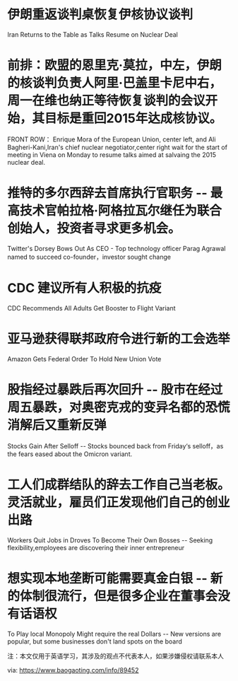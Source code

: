 [#]: subject: "华尔街日报简讯-2021-11-30"
[#]: via: "https://www.baogaoting.com/info/89452"
[#]: author: "https://www.baogaoting.com/info/89452"
[#]: collector: "guevaraya"
[#]: translator: "guevaraya"
[#]: reviewer: " "
[#]: publisher: " "
[#]: url: " "


# 伊朗重返谈判桌恢复伊核协议谈判
Iran Returns to the Table as Talks Resume on Nuclear Deal
# 前排：欧盟的恩里克·莫拉，中左，伊朗的核谈判负责人阿里·巴盖里卡尼中右，周一在维也纳正等待恢复谈判的会议开始，其目标是重回2015年达成核协议。
FRONT ROW： Enrique Mora of the European Union, center left, and Ali Bagheri-Kani,Iran's chief nuclear negotiator,center right wait for the start of meeting in Viena on Monday to  resume talks aimed at salvaing the 2015 nuclear deal.
# 推特的多尔西辞去首席执行官职务 -- 最高技术官帕拉格·阿格拉瓦尔继任为联合创始人，投资者寻求更多机会。
Twitter's Dorsey Bows Out As CEO - Top technology officer Parag Agrawal named to succeed co-founder，investor sought change
# CDC 建议所有人积极的抗疫
CDC Recommends All Adults Get Booster to Flight Variant
# 亚马逊获得联邦政府令进行新的工会选举
Amazon Gets Federal Order To Hold New Union Vote
# 股指经过暴跌后再次回升 -- 股市在经过周五暴跌，对奥密克戎的变异名都的恐慌消解后又重新反弹
Stocks Gain After Selloff -- Stocks bounced back from Friday‘s selloff，as the fears eased about the Omicron variant.
# 工人们成群结队的辞去工作自己当老板。灵活就业，雇员们正发现他们自己的创业出路
Workers Quit Jobs in Droves To Become Their Own Bosses --  Seeking flexibility,employees are discovering their inner entrepreneur
# 想实现本地垄断可能需要真金白银 -- 新的体制很流行，但是很多企业在董事会没有话语权
To Play local Monopoly Might require the real Dollars -- New versions are popular, but some businesses don't land spots on the board


注：本文仅用于英语学习，其涉及的观点不代表本人，如果涉嫌侵权请联系本人

via: https://www.baogaoting.com/info/89452

